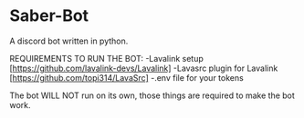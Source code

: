# Saber-Bot
A discord bot written in python.

REQUIREMENTS TO RUN THE BOT:
-Lavalink setup [https://github.com/lavalink-devs/Lavalink]
-Lavasrc plugin for Lavalink [https://github.com/topi314/LavaSrc]
-.env file for your tokens

The bot WILL NOT run on its own, those things are required to make the bot work.
